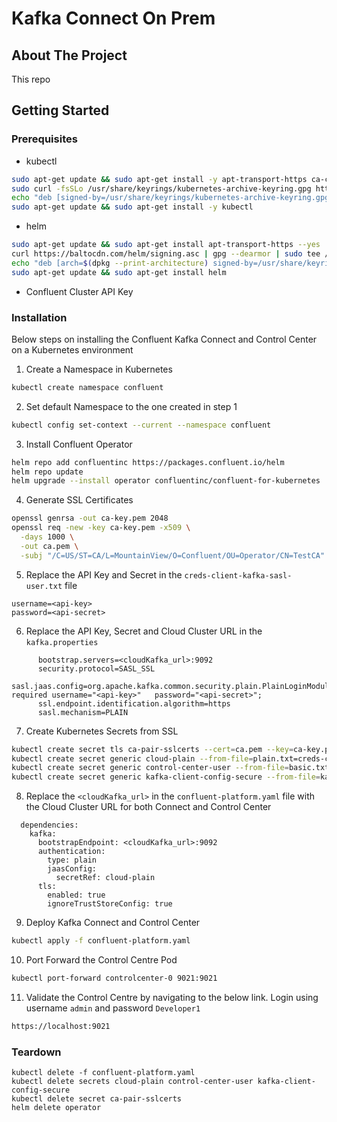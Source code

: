 # Kafka Connect On Prem

## About The Project
This repo 

## Getting Started

### Prerequisites
- kubectl
```sh
sudo apt-get update && sudo apt-get install -y apt-transport-https ca-certificates curl
sudo curl -fsSLo /usr/share/keyrings/kubernetes-archive-keyring.gpg https://packages.cloud.google.com/apt/doc/apt-key.gpg
echo "deb [signed-by=/usr/share/keyrings/kubernetes-archive-keyring.gpg] https://apt.kubernetes.io/ kubernetes-xenial main" | sudo tee /etc/apt/sources.list.d/kubernetes.list
sudo apt-get update && sudo apt-get install -y kubectl
```

- helm
```sh
sudo apt-get update && sudo apt-get install apt-transport-https --yes
curl https://baltocdn.com/helm/signing.asc | gpg --dearmor | sudo tee /usr/share/keyrings/helm.gpg > /dev/null
echo "deb [arch=$(dpkg --print-architecture) signed-by=/usr/share/keyrings/helm.gpg] https://baltocdn.com/helm/stable/debian/ all main" | sudo tee /etc/apt/sources.list.d/helm-stable-debian.list
sudo apt-get update && sudo apt-get install helm
```

- Confluent Cluster API Key

### Installation
Below steps on installing the Confluent Kafka Connect and Control Center on a Kubernetes environment

1. Create a Namespace in Kubernetes
```sh
kubectl create namespace confluent
```

2. Set default Namespace to the one created in step 1
```sh
kubectl config set-context --current --namespace confluent
```

3. Install Confluent Operator
```sh
helm repo add confluentinc https://packages.confluent.io/helm
helm repo update
helm upgrade --install operator confluentinc/confluent-for-kubernetes
```

4. Generate SSL Certificates
```sh
openssl genrsa -out ca-key.pem 2048
openssl req -new -key ca-key.pem -x509 \
  -days 1000 \
  -out ca.pem \
  -subj "/C=US/ST=CA/L=MountainView/O=Confluent/OU=Operator/CN=TestCA"
```

5. Replace the API Key and Secret in the `creds-client-kafka-sasl-user.txt` file
```
username=<api-key>
password=<api-secret>
```

6. Replace the API Key, Secret and Cloud Cluster URL in the `kafka.properties`
```
      bootstrap.servers=<cloudKafka_url>:9092
      security.protocol=SASL_SSL
      sasl.jaas.config=org.apache.kafka.common.security.plain.PlainLoginModule   required username="<api-key>"   password="<api-secret>";
      ssl.endpoint.identification.algorithm=https
      sasl.mechanism=PLAIN
```

7. Create Kubernetes Secrets from SSL 
```sh
kubectl create secret tls ca-pair-sslcerts --cert=ca.pem --key=ca-key.pem
kubectl create secret generic cloud-plain --from-file=plain.txt=creds-client-kafka-sasl-user.txt
kubectl create secret generic control-center-user --from-file=basic.txt=creds-control-center-users.txt
kubectl create secret generic kafka-client-config-secure --from-file=kafka.properties -n confluent
```

8. Replace the `<cloudKafka_url>` in the `confluent-platform.yaml` file with the Cloud Cluster URL for both Connect and Control Center
```
  dependencies:
    kafka:
      bootstrapEndpoint: <cloudKafka_url>:9092
      authentication:
        type: plain
        jaasConfig:
          secretRef: cloud-plain
      tls:
        enabled: true
        ignoreTrustStoreConfig: true 
```
9. Deploy Kafka Connect and Control Center
```sh
kubectl apply -f confluent-platform.yaml
```

10. Port Forward the Control Centre Pod
```sh
kubectl port-forward controlcenter-0 9021:9021
```

11. Validate the Control Centre by navigating to the below link. Login using username `admin` and password `Developer1` 
```sh
https://localhost:9021
```

### Teardown
```
kubectl delete -f confluent-platform.yaml
kubectl delete secrets cloud-plain control-center-user kafka-client-config-secure
kubectl delete secret ca-pair-sslcerts
helm delete operator
```
